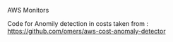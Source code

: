 AWS Monitors 

Code for Anomily detection in costs taken from :
https://github.com/omers/aws-cost-anomaly-detector


